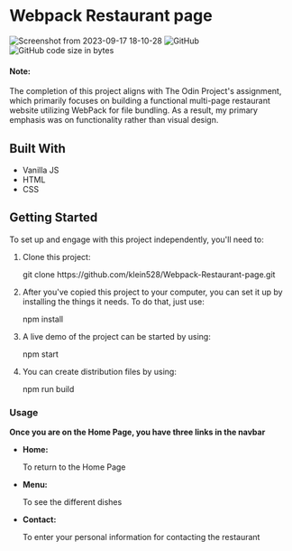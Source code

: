 <h1>Webpack Restaurant page</h1>

![Screenshot from 2023-09-17 18-10-28](https://github.com/klein528/Webpack-Restaurant-page/assets/88459146/e8ecd1f4-3d53-46e7-8a64-e3544fac309a)
![GitHub](https://img.shields.io/github/license/klein528/Webpack-Restaurant-page)
![GitHub code size in bytes](https://img.shields.io/github/languages/code-size/klein528/Webpack-Restaurant-page)
<p><h4>Note:</h4>The completion of this project aligns with The Odin Project's assignment, which primarily focuses on building a functional multi-page restaurant website utilizing WebPack for file bundling. As a result, my primary emphasis was on functionality rather than visual design.</p>

<h2>Built With</h2>
<ul>
  <li>Vanilla JS</li>
  <li>HTML</li>
  <li>CSS</li>
</ul>

<h2>Getting Started</h2>
<p>To set up and engage with this project independently, you'll need to:</p>
<ol>
  <li>Clone this project:</li>
  <p>git clone https://github.com/klein528/Webpack-Restaurant-page.git</p>
  <li>After you've copied this project to your computer, you can set it up by installing the things it needs. To do that, just use:</li>
  <p>npm install</p>
  <li>A live demo of the project can be started by using:</li>
  <p>npm start</p>
  <li>You can create distribution files by using:</li>
  <p>npm run build</p>
</ol>

<h3>Usage</h3>
<strong>Once you are on the Home Page, you have three links in the navbar</strong>
<ul>
  <li><strong>Home:</strong></li><p>To return to the Home Page</p>
  <li><strong>Menu:</strong></li><p>To see the different dishes</p>
  <li><strong>Contact:</strong></li><p>To enter your personal information for contacting the restaurant</p>
</ul>
